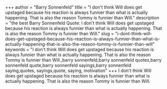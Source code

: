 +++
author = "Barry Sonnenfeld"
title = "I don't think Will does get upstaged because his reaction is always funnier than what is actually happening. That is also the reason Tommy is funnier than Will."
description = "the best Barry Sonnenfeld Quote: I don't think Will does get upstaged because his reaction is always funnier than what is actually happening. That is also the reason Tommy is funnier than Will."
slug = "i-dont-think-will-does-get-upstaged-because-his-reaction-is-always-funnier-than-what-is-actually-happening-that-is-also-the-reason-tommy-is-funnier-than-will"
keywords = "I don't think Will does get upstaged because his reaction is always funnier than what is actually happening. That is also the reason Tommy is funnier than Will.,barry sonnenfeld,barry sonnenfeld quotes,barry sonnenfeld quote,barry sonnenfeld sayings,barry sonnenfeld saying,quotes, sayings,quote, saying, motivation"
+++
I don't think Will does get upstaged because his reaction is always funnier than what is actually happening. That is also the reason Tommy is funnier than Will.
